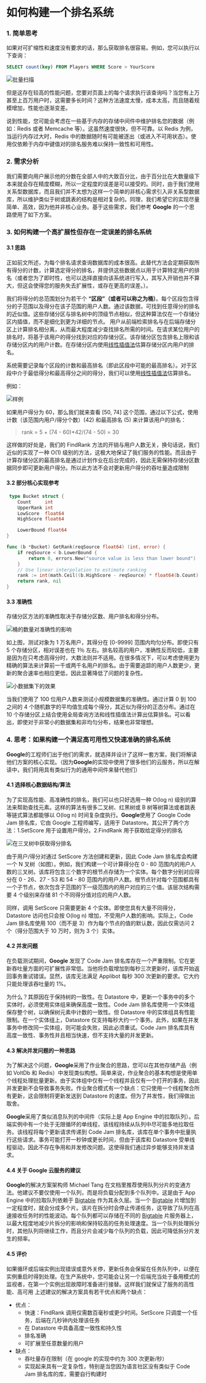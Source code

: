 # 如何构建一个排名系统

### 1. 简单思考
如果对可扩缩性和速度没有要求的话，那么获取排名很容易。例如，您可以执行以下查询：
``` sql
SELECT count(key) FROM Players WHERE Score > YourScore
```
![批量扫描](https://cloud.google.com/static/datastore/docs/articles/images/fast-and-reliable-ranking-in-datastore/image02.png?hl=zh-cn)

但是这存在较高的性能问题，您要对页面上的每个请求执行该查询吗？当您有上万甚至上百万用户时，这需要多长时间？这种方法速度太慢，成本太高，而且随着规模增加，性能也逐渐变差。

说到性能，您可能会考虑在一些基于内存的存储中间件中维护排名您的数据（例如：Redis 或者 Memcache 等）。这虽然速度很快，但不可靠。以 Redis 为例，当运行内存过大时，Redis 中的数据随时有可能被逐出（或进入不可用状态）。使用仅依赖于内存中键值对的排名服务难以保持一致性和可用性。

### 2. 需求分析

我们需要向用户展示他的分数在全部人中的大致百分比，由于百分比在大数量级下本来就会存在精度模糊，所以一定程度的误差是可以接受的。同时，由于我们使用关系型数据库，而且我们并不太想为这样一个简单的非核心需求引入非关系型数据库，所以维护类似于树或跳表的结构是相对复杂的。同理，我们希望它的实现尽量简单、高效，因为他并非核心业务。基于这些需求，我们参考 **Google** 的一个思路使用了如下方案。

### 3. 如何构建一个高扩展性但存在一定误差的排名系统
#### 3.1 思路

正如前文所述，为每个排名请求查询数据库的成本很高。此替代方法会定期获取所有得分的计数，计算选定得分的排名，并提供这些数据点以用于计算特定用户的排名（或者您为了即时性，也可以选择直接向该系统进行写入，其写入开销也并不算大，但这会使得您的服务失去扩展性，或存在更高的误差。）。

我们将得分的总范围划分为若干个 **“区段”（或者可以称之为桶）**。每个区段包含得分的子范围以及得分在该子范围的用户人数。通过该数据，可找到任意得分的排名的近似值。这些存储分区与排名树中的顶级节点相似，但这种算法仅在一个存储分区内插值，而不是细化到更为详细的节点。
用户从前端检索排名与在后端存储分区上计算排名相分离，从而最大程度减少查找排名所需的时间。在请求某位用户的排名时，将基于该用户的得分找到对应的存储分区。该存储分区包含排名上限和该存储分区内的用户计数。在存储分区内使用[线性插值法](https://zh.wikipedia.org/wiki/%E7%BA%BF%E6%80%A7%E6%8F%92%E5%80%BC)估算存储分区内用户的排名。

系统需要记录每个区段的计数和最高排名（即此区段中可能的最高排名）。对于区段中介于最低得分和最高得分之间的得分，我们可以使用[线性插值法](https://zh.wikipedia.org/wiki/%E7%BA%BF%E6%80%A7%E6%8F%92%E5%80%BC)估算排名。

例如：

![样例](https://cloud.google.com/static/datastore/docs/articles/images/fast-and-reliable-ranking-in-datastore/image08.png?hl=zh-cn)

如果用户得分为 60，那么我们就来查看 [50, 74] 这个范围，通过以下公式，使用计数（该范围内用户/得分个数）(42) 和最高排名 (5) 来计算该用户的排名：
> rank = 5  + (74 - 60)*42/(74 - 50) =  30

这样做的好处是，我们的 FindRank 方法的开销与用户人数无关，换句话说，我们近似的实现了一种 O(1) 级别的方法，这极大地保证了我们服务的性能。而且由于计算存储分区的最高排名是通过计划作业在后台完成的，因此无需保持存储分区数据同步即可更新用户得分。所以此方法不会对更新用户得分的吞吐量造成限制

#### 3.2 部分核心实现参考

``` go
 type Bucket struct {
	Count     int
	UpperRank int
	LowScore  float64
	HighScore float64

	LowerBound float64
}
```
``` go
func (b *Bucket) GetRank(reqSource float64) (int, error) {
	if reqSource < b.LowerBound {
		return 0, errors.New("source value is less than lower bound")
	}
	// Use linear interpolation to estimate ranking
	rank := int(math.Ceil((b.HighScore - reqSource) * float64(b.Count) / (b.HighScore - b.LowScore)))
	return rank, nil
}
```

#### 3.3 准确性

存储分区方法的准确性取决于存储分区数、用户排名和得分分布。

![桶的数量对准确性的影响](https://cloud.google.com/static/datastore/docs/articles/images/fast-and-reliable-ranking-in-datastore/image07.png?hl=zh-cn)

如上图，测试对象为 1 万名用户，其得分在 [0-9999] 范围内均匀分布。即使只有 5 个存储分区，相对误差也在 1％ 左右。排名较高的用户，准确性反而较低，主要是因为在只考虑高得分时，大数法则并不适用。在很多情况下，可以考虑使用更为精确的算法来计算前一千或两千名用户的排名。由于需要追踪的用户人数更少，更新的聚合速率也相应更低，因此显著降低了问题的复杂性。

![小数据集下的效果](https://cloud.google.com/static/datastore/docs/articles/images/fast-and-reliable-ranking-in-datastore/image00.png?hl=zh-cn)

当我们使用了 100 位用户人数来测试小规模数据集的准确性。通过计算 0 到 100 之间的 4 个随机数字的平均值生成每个得分，其近似为得分的正态分布。通过在 10 个存储分区上结合使用全局查询方法和线性插值法计算出估算排名。可以看出，即使对于非常小的数据集和非均匀分布，结果也非常理想。

### 4. 思考：如果构建一个满足高可用性又快速准确的排名系统
**Google**的工程师们出于他们的需求，就选择并设计了这样一套方案，我们将解读他们方案的核心实现。（因为**Google**的实现中使用了很多他们的云服务，所以在解读中，我们将用具有类似行为的通用中间件来替代他们）

#### 4.1 选择核心数据结构/算法

为了实现高性能、高准确性的排名，我们可以也只好选用一种 O(log n) 级别的算法来帮助查找元素。这样的算法有很多二叉树、红黑树或 B 树等树算法或者跳表等链式算法都能够以 O(log n) 时间复杂度执行。**Google**使用了 Google Code Jam 排名库，它由 Google 工程师编写，适用于 Datastore。其公开了两个方法：1.SetScore 用于设置用户得分。2.FindRank 用于获取给定得分的排名

![在三叉树中获取得分排名](https://cloud.google.com/static/datastore/docs/articles/images/fast-and-reliable-ranking-in-datastore/image05.png?hl=zh-cn)

由于用户/得分对通过 SetScore 方法创建和更新，因此 Code Jam 排名库会构建一个 N 叉树（如图）。例如，我们构建一个可计算得分在 0 - 80 范围内的用户人数的三叉树。该库将包含三个数字的根节点存储为一个实体。每个数字分别对应得分在 0 - 26、27 - 53 和 54 - 80 范围内的用户人数。根节点针对每个范围都具有一个子节点，依次包含子范围的下一级范围内的用户对应的三个值。该层次结构需要 4 个级别来存储 81 个不同得分值对应的用户人数。

同样，调用 SetScore 只需要更新 4 个实体。即使您具有大量不同得分，Datastore 访问也只会按 O(log n) 增加，不受用户人数的影响。实际上，Code Jam 排名库使用 100（而不是 3）作为每个节点的值的默认数，因此仅需访问 2 个（得分范围大于 10 万时，则为 3 个）实体。

#### 4.2 并发问题
在负载测试期间，**Google** 发现了 Code Jam 排名库存在一个严重限制。它在更新吞吐量方面的可扩展性非常低。当他将负载增加到每秒三次更新时，该库开始返回事务重试错误。显然，该库无法满足 Applibot 每秒 300 次更新的要求。它大约只能处理该吞吐量的 1%。

为什么？其原因在于保持树的一致性。在 Datastore 中，更新一个事务中的多个实体时，必须使用实体组来确保高度一致性。Code Jam 排名库使用一个实体组保存整个树，以确保树元素中计数的一致性。但 Datastore 中的实体组具有性能限制。在一个实体组上，Datastore 仅支持每秒大约一个事务。此外，如果在并发事务中修改同一实体组，则可能会失败，因此必须重试。Code Jam 排名库具有高度一致性、事务性并且相当快速，但不支持大量的并发更新。

#### 4.3 解决并发问题的一种思路
为了解决这个问题，**Google**采用了作业聚合的思路，您可以在其他存储产品（例如 VoltDb 和 Redis）中发现类似构想。简单来说，作业聚合的基本构想是使用单个线程处理批量更新。由于实体组中仅有一个线程并且仅有一个打开的事务，因此并发更新不会导致事务失败。作业聚合模式有一个缺点：它只使用一个线程聚合所有更新，这会限制将更新发送到 Datastore 的速度。但为了并发性，我们得做出取舍。

**Google**采用了类似消息队列的中间件（实际上是 App Engine 中的拉取队列）。后端实例中有一个处于无限循环的单线程，该线程持续从队列中尽可能多地拉取任务。该线程将每个更新请求传递到 Code Jam 排名库，该库在单个事务中批量执行这些请求。事务可能打开一秒钟或更长时间，但由于该库和 Datastore 受单线程驱动，因此不存在争用和并发修改问题。这使得我们通过异步能够支持并发请求。

#### 4.4 关于 Google 云服务的建议

**Google**的解决方案架构师 Michael Tang 在文档里推荐使用队列分片的变通方法。他建议不要仅使用一个队列，而是将负载分配到多个队列中。这是由于 App Engine 中的拉取队列依赖于 [Bigtable](https://static.googleusercontent.com/media/research.google.com/en/us/archive/bigtable-osdi06.pdf) 作为其永久层。当一个  [Bigtable](https://static.googleusercontent.com/media/research.google.com/en/us/archive/bigtable-osdi06.pdf)  片增加到一定程度时，就会分成多个片。该片在拆分时会停止传递任务，这导致了队列在高速接收任务时的性能波动。每个队列都可以存储在不同的  [Bigtable](https://static.googleusercontent.com/media/research.google.com/en/us/archive/bigtable-osdi06.pdf)  片服务器上，以最大程度地减少片拆分的影响和保持较高的任务处理速度。当一个队列处理拆分时，其他队列将继续工作，而且分片会减少每个队列的负载，因此可降低拆分片发生的频率。

#### 4.5 评价

如果循环或后端实例出现错误或意外关停，更新任务会保留在任务队列中，以便在实例重启时得到处理。在生产系统中，您可能会让另一个后端充当处于备用模式的监视者，在第一个实例出现故障时准备进行接替。这样我们就保证了服务的高性能、高可用
上述建议的解决方案具有若干优点和两个缺点：

- 优点：
  - 快速：FindRank 调用仅需数百毫秒或更少时间。SetScore 只调度一个任务，后端在几秒钟内处理该任务
  - 在 Datastore 中具备高度一致性和持久性
  - 排名准确
  - 可扩展至任意数量的用户
- 缺点：
  - 吞吐量存在限制（在 google 的实现中约为 300 次更新/秒）
  - 实现起来具有一定复杂性，特别是当您因为语言社区没有类似于 Code Jam 排名库的库，需要自行构建时



